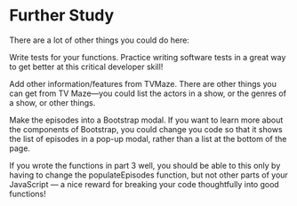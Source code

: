# Further Study
There are a lot of other things you could do here:

Write tests for your functions. Practice writing software tests in a great way to get better at this critical developer skill!

Add other information/features from TVMaze. There are other things you can get from TV Maze—you could list the actors in a show, or the genres of a show, or other things.

Make the episodes into a Bootstrap modal. If you want to learn more about the components of Bootstrap, you could change you code so that it shows the list of episodes in a pop-up modal, rather than a list at the bottom of the page.

If you wrote the functions in part 3 well, you should be able to this only by having to change the populateEpisodes function, but not other parts of your JavaScript — a nice reward for breaking your code thoughtfully into good functions!